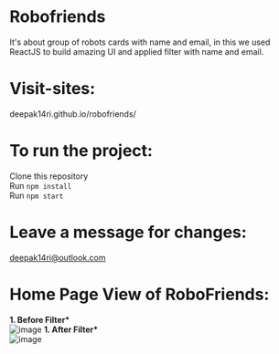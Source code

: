 # Robofriends
It's about group of robots cards with name and email, in this we used ReactJS to build amazing UI and applied filter with name and email.
# Visit-sites:
<a>deepak14ri.github.io/robofriends/</a>

# To run the project:
Clone this repository<br>
Run `npm install`<br>
Run `npm start`

# Leave a message for changes: 
deepak14ri@outlook.com

# Home Page View of RoboFriends:

<strong>1. Before Filter* </strong><br>
![image](https://user-images.githubusercontent.com/49471265/233820008-aab7cf2e-485e-48fa-9ae6-74b49caf99e2.png)
<strong>1. After Filter* </strong><br>
![image](https://user-images.githubusercontent.com/49471265/233820020-f7a77151-0cac-495f-95f3-6699e1c5dc2c.png)
